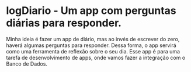# logDiario - Um app com perguntas diárias para responder.

Minha ideia é fazer um app de diário, mas ao invés de escrever do zero, haverá algumas perguntas para responder.
Dessa forma, o app servirá como uma ferramenta de reflexão sobre o seu dia.
Esse app é para uma tarefa de desenvolvimento de apps, onde vamos fazer a integração com o Banco de Dados.
